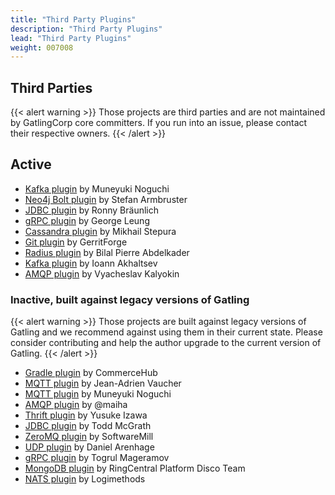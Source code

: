 ```yaml
---
title: "Third Party Plugins"
description: "Third Party Plugins"
lead: "Third Party Plugins"
weight: 007008
---
```


## Third Parties

{{< alert warning >}}
Those projects are third parties and are not maintained by GatlingCorp core committers.
If you run into an issue, please contact their respective owners.
{{< /alert >}}

## Active

* [Kafka plugin](https://github.com/mnogu/gatling-kafka) by Muneyuki Noguchi
* [Neo4j Bolt plugin](https://github.com/sarmbruster/gatling-bolt>) by Stefan Armbruster
* [JDBC plugin](https://github.com/rbraeunlich/gatling-jdbc>) by Ronny Bräunlich
* [gRPC plugin](https://github.com/phiSgr/gatling-grpc) by George Leung
* [Cassandra plugin](https://github.com/gatling-cql/GatlingCql) by Mikhail Stepura
* [Git plugin](https://github.com/GerritForge/gatling-git) by GerritForge
* [Radius plugin](https://github.com/bpabdelkader/gatling-radius) by Bilal Pierre Abdelkader
* [Kafka plugin](https://github.com/TinkoffCreditSystems/gatling-kafka-plugin) by Ioann Akhaltsev
* [AMQP plugin](https://github.com/TinkoffCreditSystems/gatling-amqp-plugin) by Vyacheslav Kalyokin

### Inactive, built against legacy versions of Gatling

{{< alert warning >}}
Those projects are built against legacy versions of Gatling and we recommend against using them in their current state.
Please consider contributing and help the author upgrade to the current version of Gatling.
{{< /alert >}}

* [Gradle plugin](https://github.com/commercehub-oss/gatling-gradle-plugin) by CommerceHub
* [MQTT plugin](https://github.com/jeanadrien/gatling-mqtt-protocol) by Jean-Adrien Vaucher
* [MQTT plugin](https://github.com/mnogu/gatling-mqtt) by Muneyuki Noguchi
* [AMQP plugin](https://github.com/maiha/gatling-amqp) by @maiha
* [Thrift plugin](https://github.com/3tty0n/gatling-thrift) by Yusuke Izawa
* [JDBC plugin](https://github.com/tmcgrath/gatling-sql) by Todd McGrath
* [ZeroMQ plugin](https://github.com/softwaremill/gatling-zeromq) by SoftwareMill
* [UDP plugin](https://github.com/arenhage/gatling-udp) by Daniel Arenhage
* [gRPC plugin](https://github.com/macchiatow/gatling-grpc) by Togrul Mageramov
* [MongoDB plugin](https://github.com/RC-Platform-Disco-Team/gatling-mongodb-protocol) by RingCentral Platform Disco Team
* [NATS plugin](https://github.com/Logimethods/nats-connector-gatling) by Logimethods
